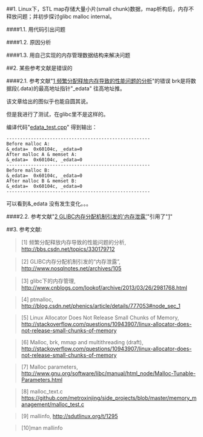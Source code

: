 ##1. Linux下，STL map存储大量小片(small chunk)数据，map析构后，内存不释放问题；并初步探讨glibc malloc internal。

####1.1. 用代码引出问题

####1.2. 原因分析

####1.3. 用自己实现的内存管理数据结构来解决问题

##2. 某些参考文献是错误的

####2.1. 参考文献"[1 频繁分配释放内存导致的性能问题的分析](http://bbs.csdn.net/topics/330179712)"的错误
brk是将数据段(.data)的最高地址指针"_edata" 往高地址推。

该文章给出的图似乎也能自圆其说。

但是我进行了测试，在glibc里不是这样的。

编译代码"[edata_test.cpp](https://github.com/lzueclipse/learning/blob/master/c_cpp/0001/edata_test.cpp)" 得到输出：

```
-----------------------------------------------------
Before malloc A:
&_edata=  0x60104c, _edata=0
After malloc A & memset A:
&_edata=  0x60104c, _edata=0
-----------------------------------------------------
Before malloc B:
&_edata=  0x60104c, _edata=0
After malloc B & memset B:
&_edata=  0x60104c, _edata=0
-----------------------------------------------------
```

可以看到&_edata 没有发生变化。。。

####2.2. 参考文献"[2 GLIBC内存分配机制引发的'内存泄露'](http://www.nosqlnotes.net/archives/105)"引用了"[1](http://bbs.csdn.net/topics/330179712)"

##3. 参考文献:

>\[1] 频繁分配释放内存导致的性能问题的分析, <http://bbs.csdn.net/topics/330179712>

>\[2] GLIBC内存分配机制引发的“内存泄露”, <http://www.nosqlnotes.net/archives/105>

>\[3] glibc下的内存管理, <http://www.cnblogs.com/lookof/archive/2013/03/26/2981768.html>

>\[4] ptmalloc, <http://blog.csdn.net/phenics/article/details/777053#node_sec_1>

>\[5] Linux Allocator Does Not Release Small Chunks of Memory, <http://stackoverflow.com/questions/10943907/linux-allocator-does-not-release-small-chunks-of-memory>

>\[6] Malloc, brk, mmap and multithreading (draft), <http://stackoverflow.com/questions/10943907/linux-allocator-does-not-release-small-chunks-of-memory>

>\[7] Malloc parameters, <http://www.gnu.org/software/libc/manual/html_node/Malloc-Tunable-Parameters.html>

>\[8] malloc_text.c <https://github.com/metroxinjing/side_projects/blob/master/memory_management/malloc_test.c>

>\[9] mallinfo, <http://sdutlinux.org/t/1295> 

>\[10]man mallinfo
